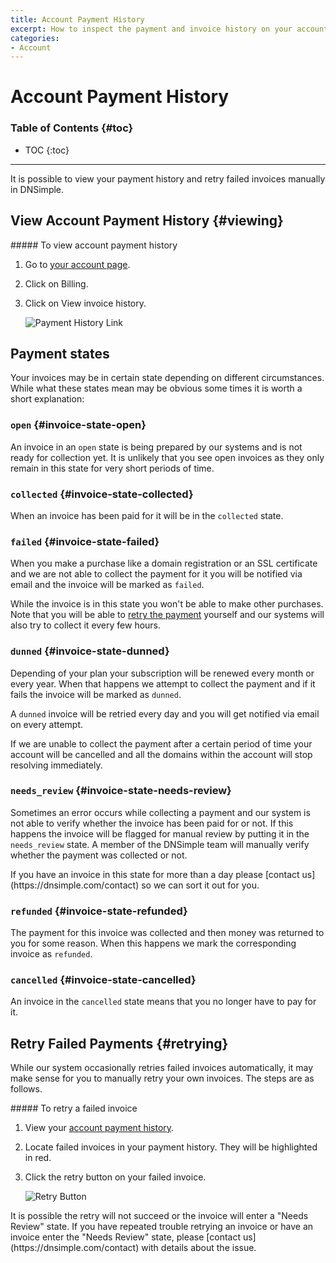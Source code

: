 ```yaml
---
title: Account Payment History
excerpt: How to inspect the payment and invoice history on your account
categories:
- Account
---
```


# Account Payment History

### Table of Contents {#toc}

* TOC
{:toc}

---

It is possible to view your payment history and retry failed invoices manually in DNSimple.

## View Account Payment History {#viewing}

<div class="section-steps" markdown="1">
##### To view account payment history

1. Go to [your account page](https://dnsimple.com/account).
1. Click on <label>Billing</label>.
1. Click on <label>View invoice history</label>.

     ![Payment History Link](/files/account-billing-view-payment-history-link.png)
</div>

## Payment states

Your invoices may be in certain state depending on different circumstances. While what these states mean may be obvious some times it is worth a short explanation:

### `open` {#invoice-state-open}

An invoice in an `open` state is being prepared by our systems and is not ready for collection yet. It is unlikely that you see open invoices as they only remain in this state for very short periods of time.

### `collected` {#invoice-state-collected}

When an invoice has been paid for it will be in the `collected` state.

### `failed` {#invoice-state-failed}

When you make a purchase like a domain registration or an SSL certificate and we are not able to collect the payment for it you will be notified via email and the invoice will be marked as `failed`.

While the invoice is in this state you won't be able to make other purchases. Note that you will be able to [retry the payment](#retrying) yourself and our systems will also try to collect it every few hours.

### `dunned` {#invoice-state-dunned}

Depending of your plan your subscription will be renewed every month or every year. When that happens we attempt to collect the payment and if it fails the invoice will be marked as `dunned`.

A `dunned` invoice will be retried every day and you will get notified via email on every attempt.

<warning>
If we are unable to collect the payment after a certain period of time your account will be cancelled and all the domains within the account will stop resolving immediately.
</warning>

### `needs_review` {#invoice-state-needs-review}

Sometimes an error occurs while collecting a payment and our system is not able to verify whether the invoice has been paid for or not. If this happens the invoice will be flagged for manual review by putting it in the `needs_review` state. A member of the DNSimple team will manually verify whether the payment was collected or not.

<note>
If you have an invoice in this state for more than a day please [contact us](https://dnsimple.com/contact) so we can sort it out for you.
</note>

### `refunded` {#invoice-state-refunded}

The payment for this invoice was collected and then money was returned to you for some reason. When this happens we mark the corresponding invoice as `refunded`.

### `cancelled` {#invoice-state-cancelled}

An invoice in the `cancelled` state means that you no longer have to pay for it.


## Retry Failed Payments {#retrying}

While our system occasionally retries failed invoices automatically, it may make sense for you to manually retry your own invoices. The steps are as follows.

<div class="section-steps" markdown="1">
##### To retry a failed invoice

1. View your [account payment history](#viewing).
1. Locate failed invoices in your payment history. They will be highlighted in red.
1. Click the retry button on your failed invoice.

    ![Retry Button](/files/account-billing-retry-button.png)
</div>

<note>
It is possible the retry will not succeed or the invoice will enter a "Needs Review" state. If you have repeated trouble retrying an invoice or have an invoice enter the "Needs Review" state, please [contact us](https://dnsimple.com/contact) with details about the issue.
</note>
